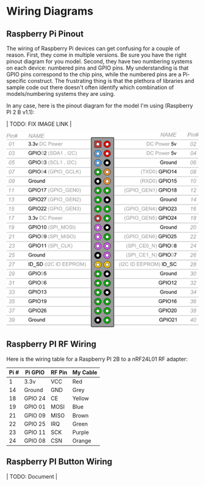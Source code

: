 Wiring Diagrams
================

Raspberry Pi Pinout
----------------

The wiring of Raspberry Pi devices can get confusing for a couple of reason.
First, they come in multiple versions. Be sure you have the right pinout diagram for you model.
Second, they have two numbering systems on each device: numbered pins and GPIO pins.
My understanding is that GPIO pins correspond to the chip pins, while the numbered pins are a Pi-specific construct.
The frustrating thing is that the plethora of libraries and sample code out there
doesn't often identify which combination of models/numbering systems they are using.

In any case, here is the pinout diagram for the model I'm using (Raspberry PI 2 B v1.1):

| TODO: FIX IMAGE LINK |

![raspberry-pi-2b-pins.png](raspberry-pi-2b-pins.png)

Raspberry PI RF Wiring
----------------

Here is the wiring table for a Raspberry PI 2B to a nRF24L01 RF adapter:

| Pi #    | Pi GPIO  | RF Pin  | My Cable |
| ------- | -------  | ------- | -------- |
| 1       | 3.3v     | VCC     | Red      |
| 14      | Ground   | GND     | Grey     |
| 18      | GPIO 24  | CE      | Yellow   |
| 19      | GPIO 01  | MOSI    | Blue     |
| 21      | GPIO 09  | MISO    | Brown    |
| 22      | GPIO 25  | IRQ     | Green    |
| 23      | GPIO 11  | SCK     | Purple   |
| 24      | GPIO 08  | CSN     | Orange   |


Raspberry PI Button Wiring
----------------

| TODO: Document |